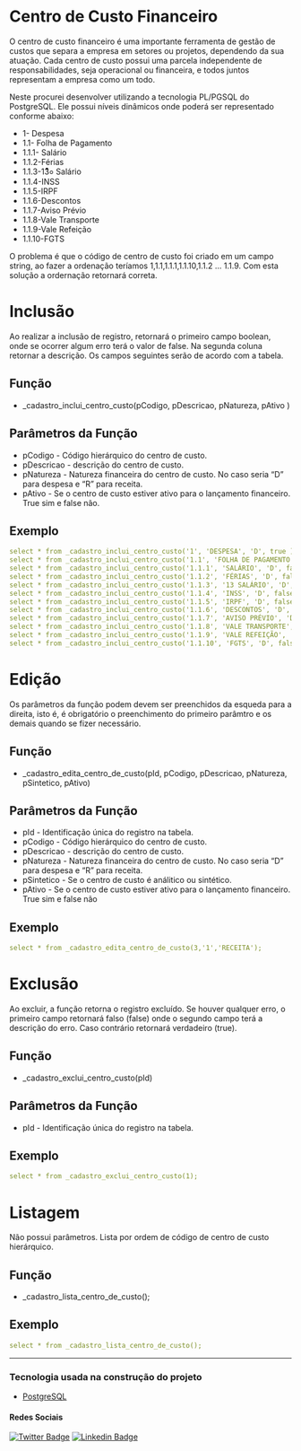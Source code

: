 # Centro de Custo Financeiro

O centro de custo financeiro é uma importante ferramenta de gestão de custos que separa a empresa em setores ou projetos, dependendo da sua atuação. Cada centro de custo possui uma parcela independente de responsabilidades, seja operacional ou financeira, e todos juntos representam a empresa como um todo.

Neste procurei desenvolver utilizando a tecnologia PL/PGSQL do PostgreSQL. Ele possui níveis dinâmicos onde poderá ser representado conforme abaixo:

- 1- Despesa  
- 1.1- Folha de Pagamento
- 1.1.1- Salário
- 1.1.2-Férias
- 1.1.3-13͒͒͒͒० Salário
- 1.1.4-INSS
- 1.1.5-IRPF
- 1.1.6-Descontos
- 1.1.7-Aviso Prévio
- 1.1.8-Vale Transporte
- 1.1.9-Vale Refeição
- 1.1.10-FGTS

O problema é que o código de centro de custo foi criado em um campo string, ao fazer a ordenação teríamos 1,1.1,1.1.1,1.1.10,1.1.2 ... 1.1.9. Com esta solução a ordernação retornará correta.
# Inclusão
Ao realizar a inclusão de registro, retornará o primeiro campo boolean, onde se ocorrer algum erro terá o valor de false. Na segunda coluna retornar a descrição. Os campos seguintes serão de acordo com a tabela.

## Função
- _cadastro_inclui_centro_custo(pCodigo, pDescricao, pNatureza, pAtivo )

## Parâmetros da Função
- pCodigo - Código hierárquico do centro de custo.
- pDescricao - descrição do centro de custo.
- pNatureza - Natureza financeira do centro de custo. No caso seria “D” para despesa e “R” para receita.
- pAtivo - Se o centro de custo estiver ativo para o lançamento financeiro. True sim e false não.

## Exemplo
```yaml
select * from _cadastro_inclui_centro_custo('1', 'DESPESA', 'D', true );
select * from _cadastro_inclui_centro_custo('1.1', 'FOLHA DE PAGAMENTO', 'D', true );
select * from _cadastro_inclui_centro_custo('1.1.1', 'SALÁRIO', 'D', false );
select * from _cadastro_inclui_centro_custo('1.1.2', 'FÉRIAS', 'D', false );
select * from _cadastro_inclui_centro_custo('1.1.3', '13 SALÁRIO', 'D', false );
select * from _cadastro_inclui_centro_custo('1.1.4', 'INSS', 'D', false );
select * from _cadastro_inclui_centro_custo('1.1.5', 'IRPF', 'D', false );
select * from _cadastro_inclui_centro_custo('1.1.6', 'DESCONTOS', 'D', false );
select * from _cadastro_inclui_centro_custo('1.1.7', 'AVISO PRÉVIO', 'D', false );
select * from _cadastro_inclui_centro_custo('1.1.8', 'VALE TRANSPORTE', 'D', false );
select * from _cadastro_inclui_centro_custo('1.1.9', 'VALE REFEIÇÃO', 'D', false );
select * from _cadastro_inclui_centro_custo('1.1.10', 'FGTS', 'D', false );
```

# Edição
Os parâmetros da função podem devem ser preenchidos da esqueda para a direita, isto é, é obrigatório o preenchimento do primeiro parâmtro e os demais quando se fizer necessário.

## Função
- _cadastro_edita_centro_de_custo(pId, pCodigo, pDescricao, pNatureza, pSintetico, pAtivo)

## Parâmetros da Função
- pId - Identificação única do registro na tabela.
- pCodigo - Código hierárquico do centro de custo.
- pDescricao - descrição do centro de custo.
- pNatureza - Natureza financeira do centro de custo. No caso seria “D” para despesa e “R” para receita.
- pSintetico - Se o centro de custo é análitico ou sintético.
- pAtivo - Se o centro de custo estiver ativo para o lançamento financeiro. True sim e false não

## Exemplo
```yaml
select * from _cadastro_edita_centro_de_custo(3,'1','RECEITA'); 
```
# Exclusão
Ao excluir, a função retorna o registro excluído. Se houver qualquer erro, o primeiro campo retornará falso (false) onde o segundo campo terá a descrição do erro. Caso contrário retornará verdadeiro (true).
## Função
- _cadastro_exclui_centro_custo(pId)

## Parâmetros da Função
- pId - Identificação única do registro na tabela.


## Exemplo
```yaml
select * from _cadastro_exclui_centro_custo(1); 
```
# Listagem
Não possui parâmetros. Lista por ordem de código de centro de custo hierárquico.
## Função
- _cadastro_lista_centro_de_custo();

## Exemplo
```yaml
select * from _cadastro_lista_centro_de_custo();
```
---
### Tecnologia usada na construção do projeto

- [PostgreSQL](https://www.postgresql.org/)

#### Redes Sociais
[![Twitter Badge](https://img.shields.io/badge/-@gespeschit-1ca0f1?style=flat-square&labelColor=1ca0f1&logo=twitter&logoColor=white&link=https://twitter.com/gespeschit)](https://twitter.com/gespeschit) [![Linkedin Badge](https://img.shields.io/badge/-Guilherme-blue?style=flat-square&logo=Linkedin&logoColor=white&link=https://www.linkedin.com/in/gespeschit/)](https://www.linkedin.com/in/gespeschit/) 

